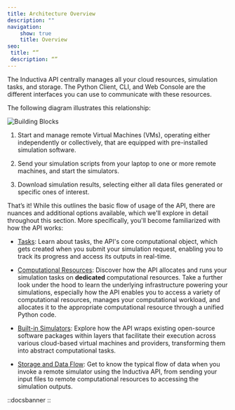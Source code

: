 ```yaml
---
title: Architecture Overview
description: ""
navigation:
    show: true
    title: Overview
seo:
 title: “”
 description: “”
---
```


The Inductiva API centrally manages all your cloud resources, simulation tasks, and storage. The Python Client, CLI, and Web Console are the different interfaces you can use to communicate with these resources.

The following diagram illustrates this relationship:

![Building Blocks](/guides/building_blocks.png)

1. Start and manage remote Virtual Machines (VMs), operating either independently
or collectively, that are equipped with pre-installed simulation software.

2. Send your simulation scripts from your laptop to one or more remote machines,
and start the simulators.

3. Download simulation results, selecting either all data files generated or
specific ones of interest.

That’s it! While this outlines the basic flow of usage of the API, there are
nuances and additional options available, which we'll explore in detail throughout
this section. More specifically, you'll become familiarized with how the API
works:

- [Tasks](/guides/tasks/):
Learn about tasks, the API's core computational object, which
gets created when you submit your simulation request, enabling you to track its
progress and access its outputs in real-time.

- [Computational Resources](/guides/machines/):
Discover how the API allocates and runs your simulation tasks on **dedicated** 
computational resources. Take a further look under the hood to learn the underlying 
infrastructure powering your simulations, especially how the API enables you to access 
a variety of computational resources, manages your computational workload, and allocates 
it to the appropriate computational resource through a unified Python code.

- [Built-in Simulators](/guides/building-blocks/configuring-simulators):
Explore how the API wraps existing open-source software packages within layers that 
facilitate their execution across various cloud-based virtual machines and providers, 
transforming them into abstract computational tasks.

- [Storage and Data Flow](/guides/cloud-storage/cloud-storage):
Get to know the typical flow of data when you invoke a remote simulator using the 
Inductiva API, from sending your input files to remote computational resources to 
accessing the simulation outputs.

::docsbanner
::
